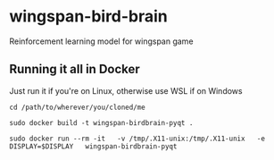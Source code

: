 # wingspan-bird-brain
Reinforcement learning model for wingspan game


## Running it all in Docker

Just run it if you're on Linux, otherwise use WSL if on Windows

```
cd /path/to/wherever/you/cloned/me
```

```
sudo docker build -t wingspan-birdbrain-pyqt .
```

```
sudo docker run --rm -it   -v /tmp/.X11-unix:/tmp/.X11-unix   -e DISPLAY=$DISPLAY   wingspan-birdbrain-pyqt
```


